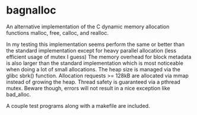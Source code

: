 # bagnalloc
An alternative implementation of the C dynamic memory allocation functions malloc, free, calloc, and realloc.

In my testing this implementation seems perform the same or better than the standard implementation except for heavy parallel allocation (less efficient usage of mutex I guess)
The memory overhead for block metadata is also larger than the standard implementation which is most noticeable when doing a lot of small allocations.
The heap size is managed via the glibc sbrk() function. Allocation requests >= 128kB are allocated via mmap instead of growing the heap.
Thread safety is guaranteed via a pthread mutex.
Beware though, errors will not result in a nice exception like bad_alloc.

A couple test programs along with a makefile are included.
